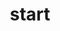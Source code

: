 ---
layout: "startpage.njk"
permalink: "/"

title: "start"
welcomer: "hello, world"

username: sara
hostname: internet

bookmarks:
    home:
        start: "/"
        proton: "https://mail.proton.me"
        gmail: "https://mail.google.com"
    dev:
        github: "https://github.com"
        stack: "https://stackoverflow.com"
    social:
        bsky: "https://bsky.app"
        reddit: "https://reddit.com"
        tumblr: "https://tumblr.com"
        discord: "https://discord.com"
    media:
        youtube: "https://youtube.com"
        netflix: "https://netflix.com"
        crunchyroll: "https://crunchyroll.com"
        hbo: "https://hbo.com"
        hulu: "https://hulu.com"
---